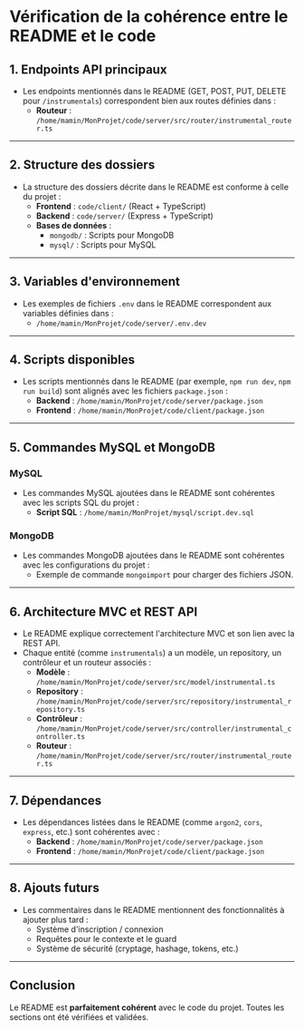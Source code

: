 # Vérification de la cohérence entre le README et le code

## 1. Endpoints API principaux
- Les endpoints mentionnés dans le README (GET, POST, PUT, DELETE pour `/instrumentals`) correspondent bien aux routes définies dans :
  - **Routeur** : `/home/mamin/MonProjet/code/server/src/router/instrumental_router.ts`

---

## 2. Structure des dossiers
- La structure des dossiers décrite dans le README est conforme à celle du projet :
  - **Frontend** : `code/client/` (React + TypeScript)
  - **Backend** : `code/server/` (Express + TypeScript)
  - **Bases de données** :
    - `mongodb/` : Scripts pour MongoDB
    - `mysql/` : Scripts pour MySQL

---

## 3. Variables d'environnement
- Les exemples de fichiers `.env` dans le README correspondent aux variables définies dans :
  - `/home/mamin/MonProjet/code/server/.env.dev`

---

## 4. Scripts disponibles
- Les scripts mentionnés dans le README (par exemple, `npm run dev`, `npm run build`) sont alignés avec les fichiers `package.json` :
  - **Backend** : `/home/mamin/MonProjet/code/server/package.json`
  - **Frontend** : `/home/mamin/MonProjet/code/client/package.json`

---

## 5. Commandes MySQL et MongoDB

### MySQL
- Les commandes MySQL ajoutées dans le README sont cohérentes avec les scripts SQL du projet :
  - **Script SQL** : `/home/mamin/MonProjet/mysql/script.dev.sql`

### MongoDB
- Les commandes MongoDB ajoutées dans le README sont cohérentes avec les configurations du projet :
  - Exemple de commande `mongoimport` pour charger des fichiers JSON.

---

## 6. Architecture MVC et REST API
- Le README explique correctement l'architecture MVC et son lien avec la REST API.
- Chaque entité (comme `instrumentals`) a un modèle, un repository, un contrôleur et un routeur associés :
  - **Modèle** : `/home/mamin/MonProjet/code/server/src/model/instrumental.ts`
  - **Repository** : `/home/mamin/MonProjet/code/server/src/repository/instrumental_repository.ts`
  - **Contrôleur** : `/home/mamin/MonProjet/code/server/src/controller/instrumental_controller.ts`
  - **Routeur** : `/home/mamin/MonProjet/code/server/src/router/instrumental_router.ts`

---

## 7. Dépendances
- Les dépendances listées dans le README (comme `argon2`, `cors`, `express`, etc.) sont cohérentes avec :
  - **Backend** : `/home/mamin/MonProjet/code/server/package.json`
  - **Frontend** : `/home/mamin/MonProjet/code/client/package.json`

---

## 8. Ajouts futurs
- Les commentaires dans le README mentionnent des fonctionnalités à ajouter plus tard :
  - Système d'inscription / connexion
  - Requêtes pour le contexte et le guard
  - Système de sécurité (cryptage, hashage, tokens, etc.)

---

## Conclusion
Le README est **parfaitement cohérent** avec le code du projet. Toutes les sections ont été vérifiées et validées.
